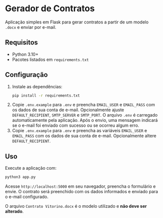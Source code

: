 # Gerador de Contratos

Aplicação simples em Flask para gerar contratos a partir de um modelo `.docx` e enviar por e-mail.

## Requisitos

- Python 3.10+
- Pacotes listados em `requirements.txt`

## Configuração

1. Instale as dependências:
   ```bash
   pip install -r requirements.txt
   ```
2. Copie `.env.example` para `.env` e preencha `EMAIL_USER` e `EMAIL_PASS` com os dados de sua conta de e-mail. Opcionalmente ajuste `DEFAULT_RECIPIENT`, `SMTP_SERVER` e `SMTP_PORT`. O arquivo `.env` é carregado automaticamente pela aplicação.
Após o envio, uma mensagem indicará se o e-mail foi enviado com sucesso ou se ocorreu algum erro.
2. Copie `.env.example` para `.env` e preencha as variáveis `EMAIL_USER` e `EMAIL_PASS` com os dados de sua conta de e-mail. Opcionalmente altere `DEFAULT_RECIPIENT`.

## Uso

Execute a aplicação com:

```bash
python3 app.py
```

Acesse `http://localhost:5000` em seu navegador, preencha o formulário e envie. O contrato será preenchido com os dados informados e enviado para o e-mail configurado.

O arquivo `Contrato Vitorino.docx` é o modelo utilizado e **não deve ser alterado**.
